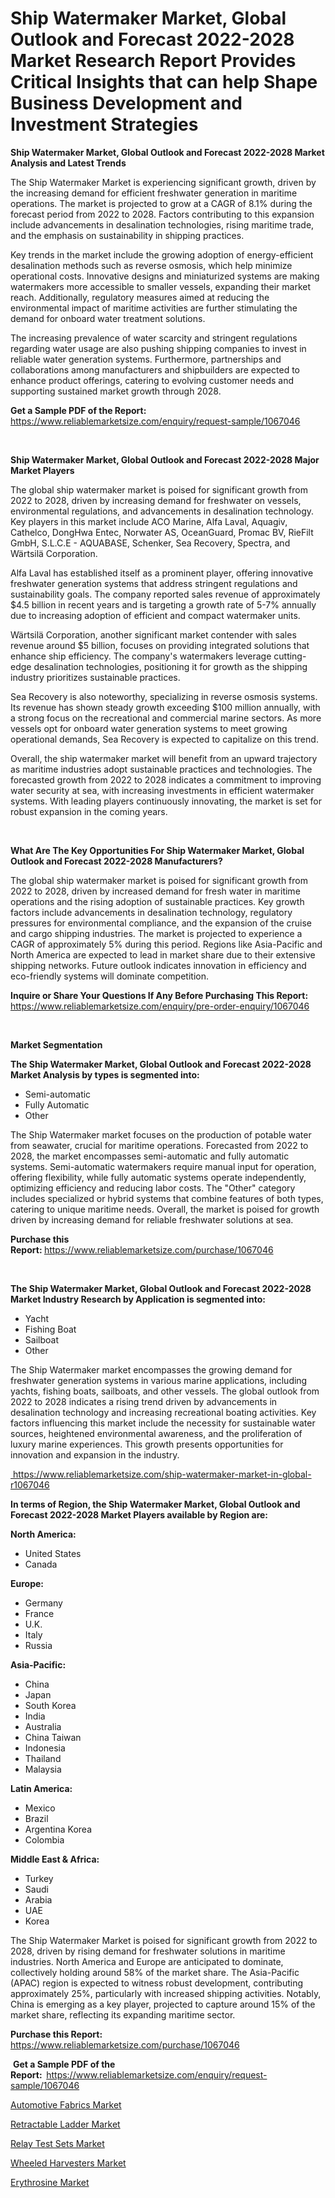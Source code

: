 <p><h1>Ship Watermaker Market, Global Outlook and Forecast 2022-2028 Market Research Report Provides Critical Insights that can help Shape Business Development and Investment Strategies</h1></p><p><strong>Ship Watermaker Market, Global Outlook and Forecast 2022-2028 Market Analysis and Latest Trends</strong></p>
<p><p>The Ship Watermaker Market is experiencing significant growth, driven by the increasing demand for efficient freshwater generation in maritime operations. The market is projected to grow at a CAGR of 8.1% during the forecast period from 2022 to 2028. Factors contributing to this expansion include advancements in desalination technologies, rising maritime trade, and the emphasis on sustainability in shipping practices.</p><p>Key trends in the market include the growing adoption of energy-efficient desalination methods such as reverse osmosis, which help minimize operational costs. Innovative designs and miniaturized systems are making watermakers more accessible to smaller vessels, expanding their market reach. Additionally, regulatory measures aimed at reducing the environmental impact of maritime activities are further stimulating the demand for onboard water treatment solutions.</p><p>The increasing prevalence of water scarcity and stringent regulations regarding water usage are also pushing shipping companies to invest in reliable water generation systems. Furthermore, partnerships and collaborations among manufacturers and shipbuilders are expected to enhance product offerings, catering to evolving customer needs and supporting sustained market growth through 2028.</p></p>
<p><strong>Get a Sample PDF of the Report:&nbsp;</strong> <a href="https://www.reliablemarketsize.com/enquiry/request-sample/1067046">https://www.reliablemarketsize.com/enquiry/request-sample/1067046</a></p>
<p>&nbsp;</p>
<p><strong>Ship Watermaker Market, Global Outlook and Forecast 2022-2028 Major Market Players</strong></p>
<p><p>The global ship watermaker market is poised for significant growth from 2022 to 2028, driven by increasing demand for freshwater on vessels, environmental regulations, and advancements in desalination technology. Key players in this market include ACO Marine, Alfa Laval, Aquagiv, Cathelco, DongHwa Entec, Norwater AS, OceanGuard, Promac BV, RieFilt GmbH, S.L.C.E - AQUABASE, Schenker, Sea Recovery, Spectra, and Wärtsilä Corporation.</p><p>Alfa Laval has established itself as a prominent player, offering innovative freshwater generation systems that address stringent regulations and sustainability goals. The company reported sales revenue of approximately $4.5 billion in recent years and is targeting a growth rate of 5-7% annually due to increasing adoption of efficient and compact watermaker units.</p><p>Wärtsilä Corporation, another significant market contender with sales revenue around $5 billion, focuses on providing integrated solutions that enhance ship efficiency. The company's watermakers leverage cutting-edge desalination technologies, positioning it for growth as the shipping industry prioritizes sustainable practices.</p><p>Sea Recovery is also noteworthy, specializing in reverse osmosis systems. Its revenue has shown steady growth exceeding $100 million annually, with a strong focus on the recreational and commercial marine sectors. As more vessels opt for onboard water generation systems to meet growing operational demands, Sea Recovery is expected to capitalize on this trend.</p><p>Overall, the ship watermaker market will benefit from an upward trajectory as maritime industries adopt sustainable practices and technologies. The forecasted growth from 2022 to 2028 indicates a commitment to improving water security at sea, with increasing investments in efficient watermaker systems. With leading players continuously innovating, the market is set for robust expansion in the coming years.</p></p>
<p>&nbsp;</p>
<p><strong>What Are The Key Opportunities For Ship Watermaker Market, Global Outlook and Forecast 2022-2028 Manufacturers?</strong></p>
<p><p>The global ship watermaker market is poised for significant growth from 2022 to 2028, driven by increased demand for fresh water in maritime operations and the rising adoption of sustainable practices. Key growth factors include advancements in desalination technology, regulatory pressures for environmental compliance, and the expansion of the cruise and cargo shipping industries. The market is projected to experience a CAGR of approximately 5% during this period. Regions like Asia-Pacific and North America are expected to lead in market share due to their extensive shipping networks. Future outlook indicates innovation in efficiency and eco-friendly systems will dominate competition.</p></p>
<p><strong>Inquire or Share Your Questions If Any Before Purchasing This Report:</strong> <a href="https://www.reliablemarketsize.com/enquiry/pre-order-enquiry/1067046">https://www.reliablemarketsize.com/enquiry/pre-order-enquiry/1067046</a></p>
<p>&nbsp;</p>
<p><strong>Market Segmentation</strong></p>
<p><strong>The Ship Watermaker Market, Global Outlook and Forecast 2022-2028 Market Analysis by types is segmented into:</strong></p>
<p><ul><li>Semi-automatic</li><li>Fully Automatic</li><li>Other</li></ul></p>
<p><p>The Ship Watermaker market focuses on the production of potable water from seawater, crucial for maritime operations. Forecasted from 2022 to 2028, the market encompasses semi-automatic and fully automatic systems. Semi-automatic watermakers require manual input for operation, offering flexibility, while fully automatic systems operate independently, optimizing efficiency and reducing labor costs. The "Other" category includes specialized or hybrid systems that combine features of both types, catering to unique maritime needs. Overall, the market is poised for growth driven by increasing demand for reliable freshwater solutions at sea.</p></p>
<p><strong>Purchase this Report:&nbsp;</strong><a href="https://www.reliablemarketsize.com/purchase/1067046">https://www.reliablemarketsize.com/purchase/1067046</a></p>
<p>&nbsp;</p>
<p><strong>The Ship Watermaker Market, Global Outlook and Forecast 2022-2028 Market Industry Research by Application is segmented into:</strong></p>
<p><ul><li>Yacht</li><li>Fishing Boat</li><li>Sailboat</li><li>Other</li></ul></p>
<p><p>The Ship Watermaker market encompasses the growing demand for freshwater generation systems in various marine applications, including yachts, fishing boats, sailboats, and other vessels. The global outlook from 2022 to 2028 indicates a rising trend driven by advancements in desalination technology and increasing recreational boating activities. Key factors influencing this market include the necessity for sustainable water sources, heightened environmental awareness, and the proliferation of luxury marine experiences. This growth presents opportunities for innovation and expansion in the industry.</p></p>
<p><a href="https://www.reliablemarketsize.com/ship-watermaker-market-in-global-r1067046">&nbsp;https://www.reliablemarketsize.com/ship-watermaker-market-in-global-r1067046</a></p>
<p><strong>In terms of Region, the Ship Watermaker Market, Global Outlook and Forecast 2022-2028 Market Players available by Region are:</strong></p>
<p>
    <p> <strong> North America: </strong>
        <ul>
            <li>United States</li>
            <li>Canada</li>
        </ul>
        </p> 
    <p> <strong> Europe: </strong>
        <ul>
            <li>Germany</li>
            <li>France</li>
            <li>U.K.</li>
            <li>Italy</li>
            <li>Russia</li>
        </ul>
        </p> 
    <p> <strong> Asia-Pacific: </strong>
        <ul>
            <li>China</li>
            <li>Japan</li>
            <li>South Korea</li>
            <li>India</li>
            <li>Australia</li>
            <li>China Taiwan</li>
            <li>Indonesia</li>
            <li>Thailand</li>
            <li>Malaysia</li>
        </ul>
        </p> 
    <p> <strong> Latin America: </strong>
        <ul>
            <li>Mexico</li>
            <li>Brazil</li>
            <li>Argentina Korea</li>
            <li>Colombia</li>
        </ul>
        </p> 
    <p> <strong> Middle East & Africa: </strong>
        <ul>
            <li>Turkey</li>
            <li>Saudi</li>
            <li>Arabia</li>
            <li>UAE</li>
            <li>Korea</li>
        </ul>
    </p>
    </p>
<p><p>The Ship Watermaker Market is poised for significant growth from 2022 to 2028, driven by rising demand for freshwater solutions in maritime industries. North America and Europe are anticipated to dominate, collectively holding around 58% of the market share. The Asia-Pacific (APAC) region is expected to witness robust development, contributing approximately 25%, particularly with increased shipping activities. Notably, China is emerging as a key player, projected to capture around 15% of the market share, reflecting its expanding maritime sector.</p></p>
<p><strong>Purchase this Report: </strong><a href="https://www.reliablemarketsize.com/purchase/1067046">https://www.reliablemarketsize.com/purchase/1067046</a></p>
<p>&nbsp;<strong>Get a Sample PDF of the Report:&nbsp;&nbsp;</strong><a href="https://www.reliablemarketsize.com/enquiry/request-sample/1067046">https://www.reliablemarketsize.com/enquiry/request-sample/1067046</a></p>
<p><strong></strong></p>
<p><p><a href="https://issuu.com/reportprime-2/docs/automotive-fabrics-market-size-2030_ebab5385e04e73">Automotive Fabrics Market</a></p><p><a href="https://medium.com/@nathanmurray84/the-retractable-ladder-market-prioritizes-cost-control-and-efficiency-enhancement-9704e5d5d64c">Retractable Ladder Market</a></p><p><a href="https://medium.com/@benjamin.kelly9076/the-global-relay-test-sets-market-is-at-the-forefront-of-innovation-driving-rapid-industry-4e941aa29f58">Relay Test Sets Market</a></p><p><a href="https://www.linkedin.com/pulse/wheeled-harvesters-market-trends-focusing-insight-forecast-b1afe?trackingId=DgZUxSvqQZCkSUX0e692rQ%3D%3D">Wheeled Harvesters Market</a></p><p><a href="https://issuu.com/reportprime-2/docs/erythrosine-market-size-2030.pptx_be334bf5d7ecd0">Erythrosine Market</a></p></p>